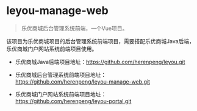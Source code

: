 # leyou-manage-web

 >乐优商城后台管理系统前端，一个Vue项目。

 该项目为乐优商城项目的后台管理系统前端项目，需要搭配乐优商城Java后端，乐优商城门户网站系统前端项目使用。

 - 乐优商城Java后端项目地址：https://github.com/herenpeng/leyou.git

 - 乐优商城后台管理系统前端项目地址：https://github.com/herenpeng/leyou-manage-web.git

 - 乐优商城门户网站系统前端项目地址：https://github.com/herenpeng/leyou-portal.git
